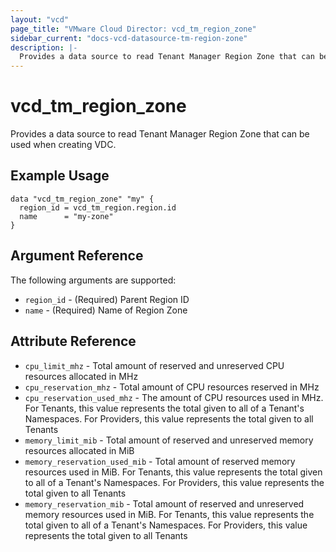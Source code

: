 ```yaml
---
layout: "vcd"
page_title: "VMware Cloud Director: vcd_tm_region_zone"
sidebar_current: "docs-vcd-datasource-tm-region-zone"
description: |-
  Provides a data source to read Tenant Manager Region Zone that can be used when creating VDC.
---
```


# vcd\_tm\_region\_zone

Provides a data source to read Tenant Manager Region Zone that can be used when creating VDC.

## Example Usage

```hcl
data "vcd_tm_region_zone" "my" {
  region_id = vcd_tm_region.region.id
  name      = "my-zone"
}
```

## Argument Reference

The following arguments are supported:

* `region_id` - (Required) Parent Region ID
* `name` - (Required) Name of Region Zone

## Attribute Reference

* `cpu_limit_mhz` - Total amount of reserved and unreserved CPU resources allocated in MHz
* `cpu_reservation_mhz` - Total amount of CPU resources reserved in MHz
* `cpu_reservation_used_mhz` - The amount of CPU resources used in MHz. For Tenants, this value
  represents the total given to all of a Tenant's Namespaces. For Providers, this value represents
  the total given to all Tenants
* `memory_limit_mib` - Total amount of reserved and unreserved memory resources allocated in MiB
* `memory_reservation_used_mib` - Total amount of reserved memory resources used in MiB. For
  Tenants, this value represents the total given to all of a Tenant's Namespaces. For Providers,
  this value represents the total given to all Tenants
* `memory_reservation_mib` - Total amount of reserved and unreserved memory resources used in MiB.
  For Tenants, this value represents the total given to all of a Tenant's Namespaces. For Providers,
  this value represents the total given to all Tenants
